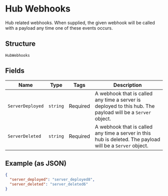 
# Hub Webhooks

Hub related webhooks. When supplied, the given webhook will be called with a payload any time one of these events occurs.

## Structure

`HubWebhooks`

## Fields

| Name | Type | Tags | Description |
|  --- | --- | --- | --- |
| `ServerDeployed` | `string` | Required | A webhook that is called any time a server is deployed to this hub. The payload will be a `Server` object. |
| `ServerDeleted` | `string` | Required | A webhook that is called any time a server in this hub is deleted. The payload will be a `Server` object. |

## Example (as JSON)

```json
{
  "server_deployed": "server_deployed8",
  "server_deleted": "server_deleted6"
}
```

